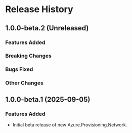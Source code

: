 # Release History

## 1.0.0-beta.2 (Unreleased)

### Features Added

### Breaking Changes

### Bugs Fixed

### Other Changes

## 1.0.0-beta.1 (2025-09-05)

### Features Added

- Initial beta release of new Azure.Provisioning.Network.
